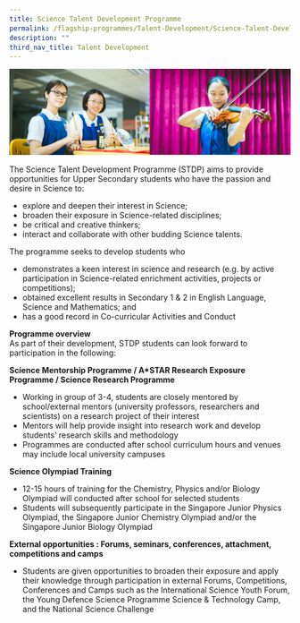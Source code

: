 ```yaml
---
title: Science Talent Development Programme
permalink: /flagship-programmes/Talent-Development/Science-Talent-Development-Programme/
description: ""
third_nav_title: Talent Development
---
```

![](/images/Banner%20Photos/01%20subpage%20flagship-programme.jpg)

The Science Talent Development Programme (STDP) aims to provide opportunities for Upper Secondary students who have the passion and desire in Science to:  

*   explore and deepen their interest in Science;
*   broaden their exposure in Science-related disciplines;
*   be critical and creative thinkers;
*   interact and collaborate with other budding Science talents.

The programme seeks to develop students who  

*   demonstrates a keen interest in science and research (e.g. by active participation in Science-related enrichment activities, projects or competitions);  
*   obtained excellent results in Secondary 1 & 2 in English Language, Science and Mathematics; and  
*   has a good record in Co-curricular Activities and Conduct  
    
**Programme overview**<br>
As part of their development, STDP students can look forward to participation in the following:  

**Science Mentorship Programme / A*STAR Research Exposure Programme / Science Research Programme**

* Working in group of 3-4, students are closely mentored by school/external mentors (university professors, researchers and scientists) on a research project of their interest
* Mentors will help provide insight into research work and develop students’ research skills and methodology
* Programmes are conducted after school curriculum hours and venues may include local university campuses

**Science Olympiad Training**

* 12-15 hours of training for the Chemistry, Physics and/or Biology Olympiad will conducted after school for selected students
* Students will subsequently participate in the Singapore Junior Physics Olympiad, the Singapore Junior Chemistry Olympiad and/or the Singapore Junior Biology Olympiad

**External opportunities : Forums, seminars, conferences, attachment, competitions and camps**

* Students are given opportunities to broaden their exposure and apply their knowledge through participation in external Forums, Competitions, Conferences and Camps such as the International Science Youth Forum, the Young Defence Science Programme Science & Technology Camp, and the National Science Challenge